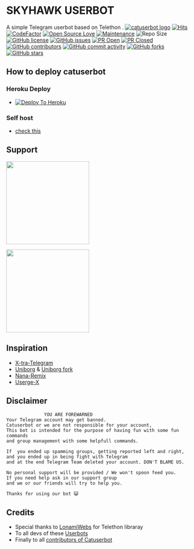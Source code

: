 # SKYHAWK USERBOT
A simple Telegram userbot based on Telethon .
[![catuserbot logo](https://telegra.ph/file/0a048546ec9b7720303ba.jpg)](https://dashboard.heroku.com/new?button-url=https%3A%2F%2Fgithub.com%2FKING-USER1%2FSkyHawk%2Ftree%2Fbugs&template=https%3A%2F%2Fgithub.com%2FKING-USER1%2FSkyHawk)
[![Hits](https://hits.seeyoufarm.com/api/count/incr/badge.svg?url=https%3A%2F%2Fgithub.com%2FKING-USER1%2FSkyHawk&count_bg=%2379C83D&title_bg=%23555555&icon=&icon_color=%23E7E7E7&title=hits&edge_flat=false)](https://github.com/KING-USER1/SkyHawk)
[![CodeFactor](https://www.codefactor.io/repository/github/KING-USER1/SkyHawk/badge?&style=flat-square)](https://www.codefactor.io/repository/github/KING-USER1/SkyHawk)
[![Open Source Love](https://badges.frapsoft.com/os/v2/open-source.png?v=103)](https://github.com/ellerbrock/open-source-badges/)
[![Maintenance](https://img.shields.io/badge/Maintained%3F-yes-green?&style=flat-square)](https://GitHub.com/KING-USER1/SkyHawk/graphs/commit-activity) 
![Repo Size](https://img.shields.io/github/repo-size/KING-USER1/SkyHawk?&style=flat-square&logo=github)
[![GitHub license](https://img.shields.io/github/license/KING-USER1/SkyHawk?&style=flat-square&logo=github)](https://github.com/KING-USER1/SkyHawk/blob/master/LICENSE)
[![GitHub issues](https://img.shields.io/github/issues/KING-USER1/SkyHawk?&style=flat-square&logo=github)](https://github.com/KING-USER1/SkyHawk/issues)
[![PR Open](https://img.shields.io/github/issues-pr/KING-USER1/catuserbot?&style=flat-square&logo=github)](https://github.com/KING-USER1/SkyHawk/pulls)
[![PR Closed](https://img.shields.io/github/issues-pr-closed/KING-USER1/SkyHawk?&style=flat-square&logo=github)](https://github.com/sandy1709/catuserbot/pulls?q=is:closed)
[![GitHub contributors](https://img.shields.io/github/contributors/sandy1709/catuserbot?&style=flat-square&logo=github)](https://GitHub.com/sandy1709/catuserbot/graphs/contributors/)
[![GitHub commit activity](https://img.shields.io/github/commit-activity/m/sandy1709/catuserbot?&style=flat-square&logo=github)](https://github.com/sandy1709/catuserbot/graphs/commit-activity)
[![GitHub forks](https://img.shields.io/github/forks/sandy1709/catuserbot?&style=flat-square&logo=github)](https://github.com/sandy1709/catuserbot/fork)
[![GitHub stars](https://img.shields.io/github/stars/sandy1709/catuserbot?&style=flat-square&logo=github)](https://github.com/sandy1709/catuserbot/stargazers)



## How to deploy catuserbot
### Heroku Deploy
  
  - [![Deploy To Heroku](https://www.herokucdn.com/deploy/button.svg)](https://dashboard.heroku.com/new?button-urlhttps://github.com/KING-USER1/SkyHawk)

### Self host
  - [check this](https://catuserbot.gitbook.io/catuserbot/tutorial/self-host)
  
## Support
   <a href="https://t.me/catuserbot17"><img src="https://img.shields.io/badge/Channel%20Support%3F-yes-green?&style=flat-square?&logo=telegram" width=220px></a></p>
   <a href="https://t.me/catuserbot_support"><img src="https://img.shields.io/badge/Group%20Support%3F-yes-green?&style=flat-square?&logo=telegram" width=220px></a></p>
   
## Inspiration
   - [X-tra-Telegram](https://github.com/Dark-Princ3/X-tra-Telegram)
   - [Uniborg](https://github.com/SpEcHiDe/UniBorg) & [Uniborg fork](https://github.com/ravana69/PornHub)
   - [Nana-Remix](https://github.com/pokurt/Nana-Remix)
   - [Userge-X](https://github.com/code-rgb/USERGE-X/)
   
## Disclaimer

```
              YOU ARE FOREWARNED
Your Telegram account may get banned.   
Catuserbot or we are not responsible for your account, 
This bot is intended for the purpose of having fun with some fun commands 
and group management with some helpfull commands.

If  you ended up spamming groups, getting reported left and right, 
and you ended up in being fight with Telegram 
and at the end Telegram Team deleted your account. DON'T BLAME US.

No personal support will be provided / We won't spoon feed you. 
If you need help ask in our support group 
and we or our friends will try to help you.

Thanks for using our bot 😺
```

## Credits
   - Special thanks to [LonamiWebs](https://github.com/LonamiWebs/Telethon/) for Telethon libraray
   - To all devs of these [Userbots](https://github.com/sandy1709/catuserbot/tree/bugs#inspiration)
   - Finally to all [contributors of Catuserbot](https://github.com/sandy1709/catuserbot/graphs/contributors)
